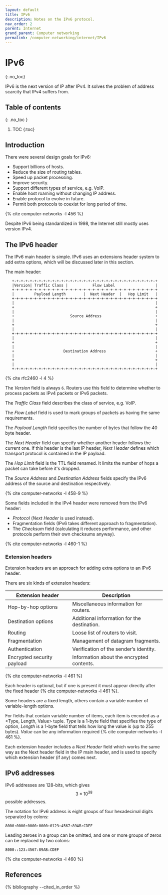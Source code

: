 ```yaml
---
layout: default
title: IPv6
description: Notes on the IPv6 protocol.
nav_order: 2
parent: Internet
grand_parent: Computer networking
permalink: /computer-networking/internet/IPv6
---
```


<!-- prettier-ignore-start -->

# IPv6
{:.no_toc}

IPv6 is the next version of IP after IPv4. It solves the problem of address scarcity that IPv4 suffers from.

## Table of contents
{: .no_toc }

1. TOC
{:toc}

<!-- prettier-ignore-end -->

## Introduction

There were several design goals for IPv6:

- Support billions of hosts.
- Reduce the size of routing tables.
- Speed up packet processing.
- Improve security.
- Support different types of service, e.g. VoIP.
- Enable host roaming without changing IP address.
- Enable protocol to evolve in future.
- Permit both protocols to coexist for long period of time.

{% cite computer-networks -l 456 %}

Despite IPv6 being standardized in 1998, the Internet still mostly uses version IPv4.

## The IPv6 header

The IPv6 main header is simple. IPv6 uses an extensions header system to add extra options, which will be discussed later in this section.

The main header:

```
   +-+-+-+-+-+-+-+-+-+-+-+-+-+-+-+-+-+-+-+-+-+-+-+-+-+-+-+-+-+-+-+-+
   |Version| Traffic Class |           Flow Label                  |
   +-+-+-+-+-+-+-+-+-+-+-+-+-+-+-+-+-+-+-+-+-+-+-+-+-+-+-+-+-+-+-+-+
   |         Payload Length        |  Next Header  |   Hop Limit   |
   +-+-+-+-+-+-+-+-+-+-+-+-+-+-+-+-+-+-+-+-+-+-+-+-+-+-+-+-+-+-+-+-+
   |                                                               |
   +                                                               +
   |                                                               |
   +                         Source Address                        +
   |                                                               |
   +                                                               +
   |                                                               |
   +-+-+-+-+-+-+-+-+-+-+-+-+-+-+-+-+-+-+-+-+-+-+-+-+-+-+-+-+-+-+-+-+
   |                                                               |
   +                                                               +
   |                                                               |
   +                      Destination Address                      +
   |                                                               |
   +                                                               +
   |                                                               |
   +-+-+-+-+-+-+-+-+-+-+-+-+-+-+-+-+-+-+-+-+-+-+-+-+-+-+-+-+-+-+-+-+
```

{% cite rfc2460 -l 4 %}

The _Version_ field is always `6`. Routers use this field to determine whether to process packets as IPv4 packets or IPv6 packets.

The _Traffic Class_ field describes the class of service, e.g. VoIP.

The _Flow Label_ field is used to mark groups of packets as having the same requirements.

The _Payload Length_ field specifies the number of bytes that follow the 40 byte header.

The _Next Header_ field can specify whether another header follows the current one. If this header is the last IP header, _Next Header_ defines which transport protocol is contained in the IP payload.

The _Hop Limit_ field is the TTL field renamed. It limits the number of hops a packet can take before it's dropped.

The _Source Address_ and _Destination Address_ fields specify the IPv6 address of the source and destination respectively.

{% cite computer-networks -l 458-9 %}

Some fields included in the IPv4 header were removed from the IPv6 header:

- _Protocol_ (_Next Header_ is used instead).
- Fragmentation fields (IPv6 takes different approach to fragmentation).
- The _Checksum_ field (calculating it reduces performance, and other protocols perform their own checksums anyway).

{% cite computer-networks -l 460-1 %}

### Extension headers

Extension headers are an approach for adding extra options to an IPv6 header.

There are six kinds of extension headers:

| Extension header           | Description                                 |
| -------------------------- | ------------------------------------------- |
| Hop-by-hop options         | Miscellaneous information for routers.      |
| Destination options        | Additional information for the destination. |
| Routing                    | Loose list of routers to visit.             |
| Fragmentation              | Management of datagram fragments.           |
| Authentication             | Verification of the sender’s identity.      |
| Encrypted security payload | Information about the encrypted contents.   |

{% cite computer-networks -l 461 %}

Each header is optional, but if one is present it must appear directly after the fixed header {% cite computer-networks -l 461 %}.

Some headers are a fixed length, others contain a variable number of variable-length options.

For fields that contain variable number of items, each item is encoded as a \<Type, Length, Value\> tuple. _Type_ is a 1-byte field that specifies the type of option, _Length_ is a 1-byte field that tells how long the value is (up to 255 bytes). _Value_ can be any information required {% cite computer-networks -l 461 %}.

Each extension header includes a _Next Header_ field which works the same way as the Next header field in the IP main header, and is used to specify which extension header (if any) comes next.

## IPv6 addresses

IPv6 addresses are 128-bits, which gives $$3 \times 10^{38}$$ possible addresses.

The notation for IPv6 address is eight groups of four hexadecimal digits separated by colons:

```
8000:0000:0000:0000:0123:4567:89AB:CDEF
```

Leading zeroes in a group can be omitted, and one or more groups of zeros can be replaced by two colons:

```
8000::123:4567:89AB:CDEF
```

{% cite computer-networks -l 460 %}

## References

{% bibliography --cited_in_order %}
